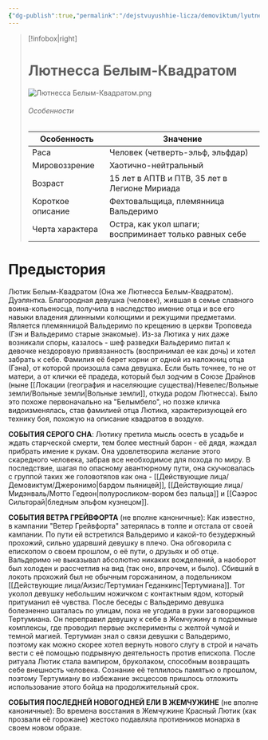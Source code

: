 ```yaml
---
{"dg-publish":true,"permalink":"/dejstvuyushhie-licza/demoviktum/lyutnessa-belym-kvadratom/","dgPassFrontmatter":true}
---
```


> [!infobox|right]
> # Лютнесса Белым-Квадратом
> ![Лютнесса Белым-Квадратом.png](/img/user/%D0%98%D0%B7%D0%BE%D0%B1%D1%80%D0%B0%D0%B6%D0%B5%D0%BD%D0%B8%D1%8F/%D0%9B%D1%8E%D1%82%D0%BD%D0%B5%D1%81%D1%81%D0%B0%20%D0%91%D0%B5%D0%BB%D1%8B%D0%BC-%D0%9A%D0%B2%D0%B0%D0%B4%D1%80%D0%B0%D1%82%D0%BE%D0%BC.png)
> ###### Особенности
> | Особенность | Значение |
> | ---- | ---- |
> | Раса | Человек (четверть-эльф, эльфдар)|
> | Мировоззрение | Хаотично-нейтральный |
> | Возраст | 15 лет в АПТВ и ПТВ, 35 лет в Легионе Мириада|
> | Короткое описание |Фехтовальщица, племянница Вальдеримо|
> | Черта характера | Остра, как укол шпаги; восприминает только равных себе|

# Предыстория

Лютик Белым-Квадратом (Она же Лютнесса Белым-Квадратом). Дуэлянтка.
Благородная девушка (человек), жившая в семье славного воина-копьеносца, получила в наследство имение отца и все его навыки владения длинными колющими и режущими предметами. Является племянницой Вальдеримо по крещению в церкви Троповеда (Гэн и Вальдеримо старые знакомые). Из-за Лютика у них даже возникали споры, казалось - шеф разведки Вальдеримо питал к девочке нездоровую привязанность (воспринимал ее как дочь) и хотел забрать к себе.
Фамилия её берет корни от одной из наложниц отца (Гэна), от которой произошла сама девушка. Если быть точнее, то не от матери, а от клички её прадеда, который был зодчим в Союзе Драйнов (ныне [[Локации (география и населяющие существа)/Невелес/Вольные земли/Вольные земли\|Вольные земли]], откуда родом Лютнесса). Было это похоже первоначально на "Белымбело", но позже кличка видоизменялась, став фамилией отца Лютика, характеризующей его технику боя, похожую на описание квадратов в воздухе. 

**СОБЫТИЯ СЕРОГО СНА**:
Лютику претила мысль осесть в усадьбе и ждать старческой смерти, тем более местный барон - её дядя, жаждал прибрать имение к рукам.
Она удовлетворила желание этого скаредного человека, забрав все необходимое для похода по миру.
В последствие, шагая по опасному авантюрному пути, она скучковалась с группой таких же головотяпов как она - [[Действующие лица/Демовиктум/Джеронимо\|бардом пьяницей]], [[Действующие лица/Мидэнваль/Мотто Гедеон\|полуросликом-вором без пальца]] и [[Саэрос Сильторай\|бледным эльфом кузнецом]]. 

**СОБЫТИЯ ВЕТРА ГРЕЙВФОРТА** (не вполне каноничные):
Как известно, в кампании "Ветер Грейвфорта" затерялась в толпе и отстала от своей кампании. По пути ей встретился Вальдеримо и какой-то безудержный прохожий, сильно ударвший девушку в плечо. Она обговорила с епископом о своем прошлом, о её пути, о друзьях и об отце. Вальдеримо не выказывал абсолютно никаких вожделений, а наоборот был холоден и рассчетлив на вид (так оно, впрочем, и было). Сбивший в локоть прохожий был не обычным горожанином, а подельником [[Действующие лица/Аизис/Тертумиан Геданкинс\|Тертумиана]]. Тот уколол девушку небольшим ножичком с контактным ядом, который притуманил её чувства. После беседы с Вальдеримо девушка болезненно шаталась по улицам, пока не угодила в руки заговорщиков Тертумиана. Он переправил девушку к себе в Жемчужину в подземные комплексы, где проводил первые эксперименты с желтой чумой и темной магией. Тертумиан знал о связи девушки с Вальдеримо, поэтому как можно скорее хотел вернуть нового слугу в строй и начать вести с её помощью подрывную деятельность против епископа. После ритуала Лютик стала вампиром, бруколаком, способным возвращать себе внешность человека. Сознание её теплилось памятью о прошлом, поэтому Тертумиану во избежание эксцессов пришлось отложить использование этого бойца на продолжительный срок. 

**СОБЫТИЯ ПОСЛЕДНЕЙ НОВОГОДНЕЙ ЕЛИ В ЖЕМЧУЖИНЕ** (не вполне каноничные):
Во времена восстания в Жемчужине Красный Лютик (как прозвали её горожане) жестоко подавляла противников монарха в своем новом образе.



